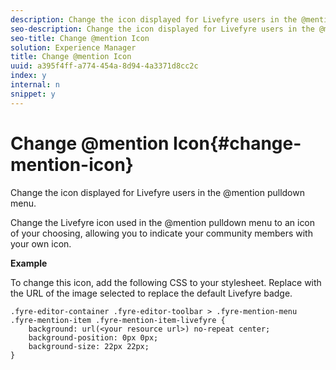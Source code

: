 ```yaml
---
description: Change the icon displayed for Livefyre users in the @mention pulldown menu.
seo-description: Change the icon displayed for Livefyre users in the @mention pulldown menu.
seo-title: Change @mention Icon
solution: Experience Manager
title: Change @mention Icon
uuid: a395f4ff-a774-454a-8d94-4a3371d8cc2c
index: y
internal: n
snippet: y
---
```


# Change @mention Icon{#change-mention-icon}

Change the icon displayed for Livefyre users in the @mention pulldown menu.

Change the Livefyre icon used in the @mention pulldown menu to an icon of your choosing, allowing you to indicate your community members with your own icon.

**Example**

To change this icon, add the following CSS to your stylesheet. Replace ***<your resource url>*** with the URL of the image selected to replace the default Livefyre badge.

```
.fyre-editor-container .fyre-editor-toolbar > .fyre-mention-menu .fyre-mention-item .fyre-mention-item-livefyre { 
    background: url(<your resource url>) no-repeat center; 
    background-position: 0px 0px; 
    background-size: 22px 22px; 
}
```

